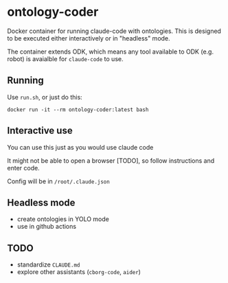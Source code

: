 # ontology-coder

Docker container for running claude-code with ontologies. This is designed to be executed either interactively or in "headless" mode.

The container extends ODK, which means any tool available to ODK (e.g. robot) is avaialble for `claude-code` to use.

## Running

Use `run.sh`, or just do this:

`docker run -it --rm ontology-coder:latest bash`

## Interactive use

You can use this just as you would use claude code

It might not be able to open a browser [TODO], so follow instructions and enter code.

Config will be in `/root/.claude.json`

## Headless mode

- create ontologies in YOLO mode
- use in github actions

## TODO

- standardize `CLAUDE.md`
- explore other assistants (`cborg-code`, `aider`)
